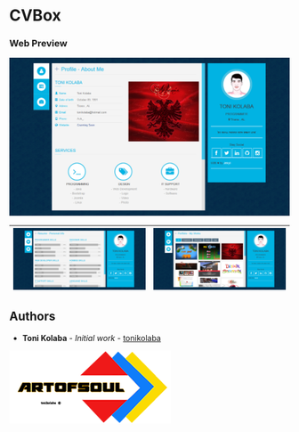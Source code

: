 CVBox
===================


### Web Preview

![Alt text](https://github.com/tonikolaba/CVBox/blob/master/images/1.jpg)

![alt text](https://github.com/tonikolaba/CVBox/blob/master/images/2.png) | ![alt text](https://github.com/tonikolaba/CVBox/blob/master/images/3.png)
------------ | -------------

## Authors

* **Toni Kolaba** - *Initial work* - [tonikolaba](https://github.com/tonikolaba)

![Alt text](https://github.com/tonikolaba/download/blob/master/info/artofsoullogoVOG.png)
